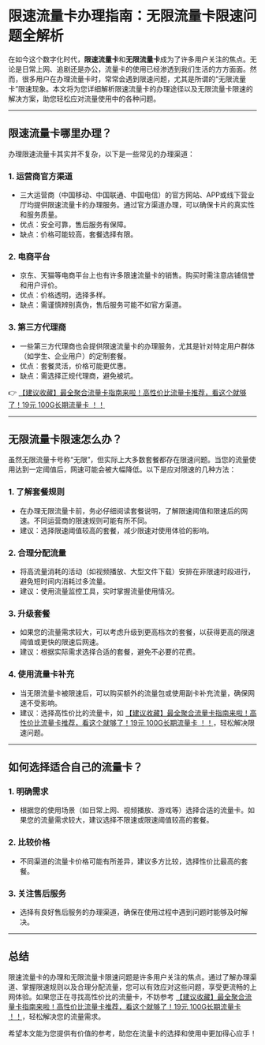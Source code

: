 # 限速流量卡办理指南：无限流量卡限速问题全解析

在如今这个数字化时代，**限速流量卡**和**无限流量卡**成为了许多用户关注的焦点。无论是日常上网、追剧还是办公，流量卡的使用已经渗透到我们生活的方方面面。然而，很多用户在办理流量卡时，常常会遇到限速问题，尤其是所谓的“无限流量卡”限速现象。本文将为您详细解析限速流量卡的办理途径以及无限流量卡限速的解决方案，助您轻松应对流量使用中的各种问题。

---

## 限速流量卡哪里办理？

办理限速流量卡其实并不复杂，以下是一些常见的办理渠道：

### 1. **运营商官方渠道**
   - 三大运营商（中国移动、中国联通、中国电信）的官方网站、APP或线下营业厅均提供限速流量卡的办理服务。通过官方渠道办理，可以确保卡片的真实性和服务质量。
   - 优点：安全可靠，售后服务有保障。
   - 缺点：价格可能较高，套餐选择有限。

### 2. **电商平台**
   - 京东、天猫等电商平台上也有许多限速流量卡的销售。购买时需注意店铺信誉和用户评价。
   - 优点：价格透明，选择多样。
   - 缺点：需谨慎辨别真伪，售后服务可能不如官方渠道。

### 3. **第三方代理商**
   - 一些第三方代理商也会提供限速流量卡的办理服务，尤其是针对特定用户群体（如学生、企业用户）的定制套餐。
   - 优点：套餐灵活，价格可能更优惠。
   - 缺点：需选择正规代理商，避免被坑。

👉 [【建议收藏】最全聚合流量卡指南来啦！高性价比流量卡推荐，看这个就够了！19元 100G长期流量卡 ！！](https://bit.ly/Liuliangka)

---

## 无限流量卡限速怎么办？

虽然无限流量卡号称“无限”，但实际上大多数套餐都存在限速问题。当您的流量使用达到一定阈值后，网速可能会被大幅降低。以下是应对限速的几种方法：

### 1. **了解套餐规则**
   - 在办理无限流量卡前，务必仔细阅读套餐说明，了解限速阈值和限速后的网速。不同运营商的限速规则可能有所不同。
   - 建议：选择限速阈值较高的套餐，减少限速对使用体验的影响。

### 2. **合理分配流量**
   - 将高流量消耗的活动（如视频播放、大型文件下载）安排在非限速时段进行，避免短时间内消耗过多流量。
   - 建议：使用流量监控工具，实时掌握流量使用情况。

### 3. **升级套餐**
   - 如果您的流量需求较大，可以考虑升级到更高档次的套餐，以获得更高的限速阈值或更快的限速后网速。
   - 建议：根据实际需求选择合适的套餐，避免不必要的花费。

### 4. **使用流量卡补充**
   - 当无限流量卡被限速后，可以购买额外的流量包或使用副卡补充流量，确保网速不受影响。
   - 建议：选择高性价比的流量卡，如 [【建议收藏】最全聚合流量卡指南来啦！高性价比流量卡推荐，看这个就够了！19元 100G长期流量卡 ！！](https://bit.ly/Liuliangka)，轻松解决限速问题。

---

## 如何选择适合自己的流量卡？

### 1. **明确需求**
   - 根据您的使用场景（如日常上网、视频播放、游戏等）选择合适的流量卡。如果您的流量需求较大，建议选择不限速或限速阈值较高的套餐。

### 2. **比较价格**
   - 不同渠道的流量卡价格可能有所差异，建议多方比较，选择性价比最高的套餐。

### 3. **关注售后服务**
   - 选择有良好售后服务的办理渠道，确保在使用过程中遇到问题时能够及时解决。

---

## 总结

限速流量卡的办理和无限流量卡限速问题是许多用户关注的焦点。通过了解办理渠道、掌握限速规则以及合理分配流量，您可以有效应对这些问题，享受更流畅的上网体验。如果您正在寻找高性价比的流量卡，不妨参考 [【建议收藏】最全聚合流量卡指南来啦！高性价比流量卡推荐，看这个就够了！19元 100G长期流量卡 ！！](https://bit.ly/Liuliangka)，轻松解决您的流量需求。

希望本文能为您提供有价值的参考，助您在流量卡的选择和使用中更加得心应手！